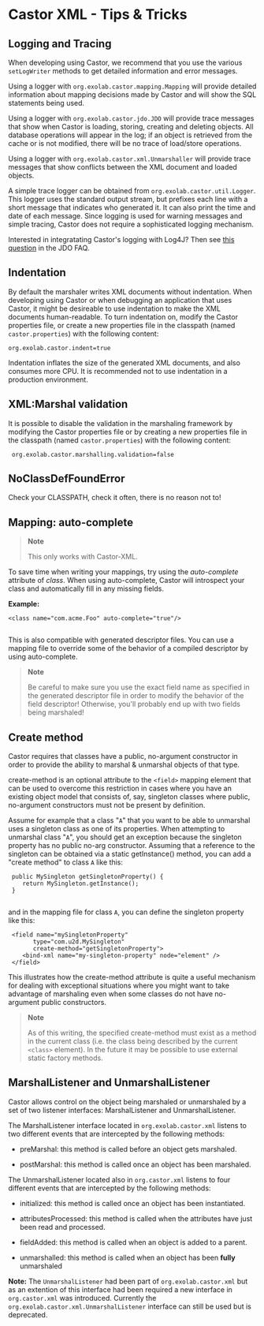 Castor XML - Tips & Tricks
==========================

Logging and Tracing
-------------------

When developing using Castor, we recommend that you use the various
`setLogWriter` methods to get detailed information and error messages.

Using a logger with `org.exolab.castor.mapping.Mapping` will provide
detailed information about mapping decisions made by Castor and will
show the SQL statements being used.

Using a logger with `org.exolab.castor.jdo.JDO` will provide trace
messages that show when Castor is loading, storing, creating and
deleting objects. All database operations will appear in the log; if an
object is retrieved from the cache or is not modified, there will be no
trace of load/store operations.

Using a logger with `org.exolab.castor.xml.Unmarshaller` will provide
trace messages that show conflicts between the XML document and loaded
objects.

A simple trace logger can be obtained from
`org.exolab.castor.util.Logger`. This logger uses the standard output
stream, but prefixes each line with a short message that indicates who
generated it. It can also print the time and date of each message. Since
logging is used for warning messages and simple tracing, Castor does not
require a sophisticated logging mechanism.

Interested in integratating Castor's logging with Log4J? Then see [this
question](http://www.castor.org/jdo-faq.html#How-can-I-integrate-Castor's-logging-with-a-logging-infrastructure-using-Log4J?)
in the JDO FAQ.

Indentation
-----------

By default the marshaler writes XML documents without indentation. When
developing using Castor or when debugging an application that uses
Castor, it might be desireable to use indentation to make the XML
documents human-readable. To turn indentation on, modify the Castor
properties file, or create a new properties file in the classpath (named
`castor.properties`) with the following content:

    org.exolab.castor.indent=true
          

Indentation inflates the size of the generated XML documents, and also
consumes more CPU. It is recommended not to use indentation in a
production environment.

XML:Marshal validation
----------------------

It is possible to disable the validation in the marshaling framework by
modifying the Castor properties file or by creating a new properties
file in the classpath (named `castor.properties`) with the following
content:

     org.exolab.castor.marshalling.validation=false
            

NoClassDefFoundError
--------------------

Check your CLASSPATH, check it often, there is no reason not to!

Mapping: auto-complete
----------------------

> **Note**
>
> This only works with Castor-XML.

To save time when writing your mappings, try using the *auto-complete*
attribute of *class*. When using auto-complete, Castor will introspect
your class and automatically fill in any missing fields.

**Example:**

``` {.xml}
<class name="com.acme.Foo" auto-complete="true"/>
          
```

This is also compatible with generated descriptor files. You can use a
mapping file to override some of the behavior of a compiled descriptor
by using auto-complete.

> **Note**
>
> Be careful to make sure you use the exact field name as specified in
> the generated descriptor file in order to modify the behavior of the
> field descriptor! Otherwise, you'll probably end up with two fields
> being marshaled!

Create method
-------------

Castor requires that classes have a public, no-argument constructor in
order to provide the ability to marshal & unmarshal objects of that
type.

create-method is an optional attribute to the `<field>` mapping element
that can be used to overcome this restriction in cases where you have an
existing object model that consists of, say, singleton classes where
public, no-argument constructors must not be present by definition.

Assume for example that a class "`A`" that you want to be able to
unmarshal uses a singleton class as one of its properties. When
attempting to unmarshal class "`A`", you should get an exception because
the singleton property has no public no-arg constructor. Assuming that a
reference to the singleton can be obtained via a static getInstance()
method, you can add a "create method" to class `A` like this:

``` {.java}
 public MySingleton getSingletonProperty() {
    return MySingleton.getInstance();
 }
      
```

and in the mapping file for class `A`, you can define the singleton
property like this:

``` {.xml}
 <field name="mySingletonProperty"
       type="com.u2d.MySingleton"
       create-method="getSingletonProperty">
    <bind-xml name="my-singleton-property" node="element" />
 </field>
```

This illustrates how the create-method attribute is quite a useful
mechanism for dealing with exceptional situations where you might want
to take advantage of marshaling even when some classes do not have
no-argument public constructors.

> **Note**
>
> As of this writing, the specified create-method must exist as a method
> in the current class (i.e. the class being described by the current
> `<class>` element). In the future it may be possible to use external
> static factory methods.

MarshalListener and UnmarshalListener
-------------------------------------

Castor allows control on the object being marshaled or unmarshaled by a
set of two listener interfaces: MarshalListener and UnmarshalListener.

The MarshalListener interface located in `org.exolab.castor.xml` listens
to two different events that are intercepted by the following methods:

-   preMarshal: this method is called before an object gets marshaled.

-   postMarshal: this method is called once an object has
    been marshaled.

The UnmarshalListener located also in `org.castor.xml` listens to four
different events that are intercepted by the following methods:

-   initialized: this method is called once an object has
    been instantiated.

-   attributesProcessed: this method is called when the attributes have
    just been read and processed.

-   fieldAdded: this method is called when an object is added to
    a parent.

-   unmarshalled: this method is called when an object has been
    **fully** unmarshaled

**Note:** The `UnmarshalListener` had been part of
`org.exolab.castor.xml` but as an extention of this interface had been
required a new interface in `org.castor.xml` was introduced. Currently
the `org.exolab.castor.xml.UnmarshalListener` interface can still be
used but is deprecated.

